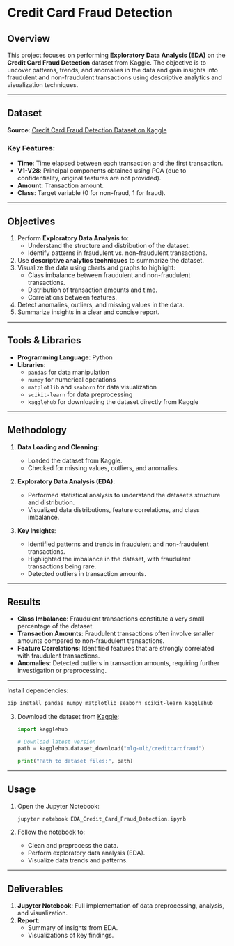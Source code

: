 # Credit Card Fraud Detection  

## Overview  

This project focuses on performing **Exploratory Data Analysis (EDA)** on the **Credit Card Fraud Detection** dataset from Kaggle. The objective is to uncover patterns, trends, and anomalies in the data and gain insights into fraudulent and non-fraudulent transactions using descriptive analytics and visualization techniques.  

---

## Dataset  

**Source**: [Credit Card Fraud Detection Dataset on Kaggle](https://www.kaggle.com/mlg-ulb/creditcardfraud)  

### Key Features:  
- **Time**: Time elapsed between each transaction and the first transaction.  
- **V1-V28**: Principal components obtained using PCA (due to confidentiality, original features are not provided).  
- **Amount**: Transaction amount.  
- **Class**: Target variable (0 for non-fraud, 1 for fraud).  

---

## Objectives  

1. Perform **Exploratory Data Analysis** to:  
   - Understand the structure and distribution of the dataset.  
   - Identify patterns in fraudulent vs. non-fraudulent transactions.  
2. Use **descriptive analytics techniques** to summarize the dataset.  
3. Visualize the data using charts and graphs to highlight:  
   - Class imbalance between fraudulent and non-fraudulent transactions.  
   - Distribution of transaction amounts and time.  
   - Correlations between features.  
4. Detect anomalies, outliers, and missing values in the data.  
5. Summarize insights in a clear and concise report.  

---

## Tools & Libraries  

- **Programming Language**: Python  
- **Libraries**:  
  - `pandas` for data manipulation  
  - `numpy` for numerical operations  
  - `matplotlib` and `seaborn` for data visualization  
  - `scikit-learn` for data preprocessing  
  - `kagglehub` for downloading the dataset directly from Kaggle  

---

## Methodology  

1. **Data Loading and Cleaning**:  
   - Loaded the dataset from Kaggle.  
   - Checked for missing values, outliers, and anomalies.  

2. **Exploratory Data Analysis (EDA)**:  
   - Performed statistical analysis to understand the dataset’s structure and distribution.  
   - Visualized data distributions, feature correlations, and class imbalance.  

3. **Key Insights**:  
   - Identified patterns and trends in fraudulent and non-fraudulent transactions.  
   - Highlighted the imbalance in the dataset, with fraudulent transactions being rare.  
   - Detected outliers in transaction amounts.  

---

## Results  

- **Class Imbalance**: Fraudulent transactions constitute a very small percentage of the dataset.  
- **Transaction Amounts**: Fraudulent transactions often involve smaller amounts compared to non-fraudulent transactions.  
- **Feature Correlations**: Identified features that are strongly correlated with fraudulent transactions.  
- **Anomalies**: Detected outliers in transaction amounts, requiring further investigation or preprocessing.  

---


 Install dependencies:  

   ```bash  
   pip install pandas numpy matplotlib seaborn scikit-learn kagglehub  
   ```  

3. Download the dataset from [Kaggle](https://www.kaggle.com/mlg-ulb/creditcardfraud):  

   ```python  
   import kagglehub  

   # Download latest version
   path = kagglehub.dataset_download("mlg-ulb/creditcardfraud")

   print("Path to dataset files:", path)  
   ```  

---

## Usage  

1. Open the Jupyter Notebook:  

   ```bash  
   jupyter notebook EDA_Credit_Card_Fraud_Detection.ipynb  
   ```  

2. Follow the notebook to:  
   - Clean and preprocess the data.  
   - Perform exploratory data analysis (EDA).  
   - Visualize data trends and patterns.  

---

## Deliverables  

1. **Jupyter Notebook**: Full implementation of data preprocessing, analysis, and visualization.  
2. **Report**:  
   - Summary of insights from EDA.  
   - Visualizations of key findings.  
